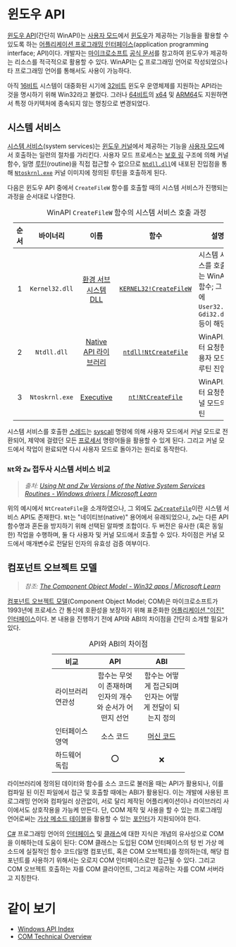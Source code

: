 # 윈도우 API
[윈도우 API](https://ko.wikipedia.org/wiki/윈도우_API)(간단히 WinAPI)는 [사용자 모드](Processor.md#보호-링)에서 [윈도우](Windows.md)가 제공하는 기능들을 활용할 수 있도록 하는 [어플리케이션 프로그래밍 인터페이스](https://ko.wikipedia.org/wiki/API)(application programming interface; API)이다. 개발자는 [마이크로소프트](https://www.microsoft.com/) [공식 문서](https://learn.microsoft.com/en-us/windows/win32/)를 참고하여 윈도우가 제공하는 리소스를 적극적으로 활용할 수 있다. WinAPI는 [C](C.md) 프로그래밍 언어로 작성되었으나 타 프로그래밍 언어를 통해서도 사용이 가능하다.

아직 [16비트](https://ko.wikipedia.org/wiki/16비트) 시스템이 대중화된 시기에 [32비트](https://ko.wikipedia.org/wiki/32비트) 윈도우 운영체제를 지원하는 API라는 것을 명시하기 위해 Win32라고 불렀다. 그러나 [64비트](https://ko.wikipedia.org/wiki/64비트)의 [x64](https://ko.wikipedia.org/wiki/X86-64) 및 [ARM64](https://ko.wikipedia.org/wiki/ARM_아키텍처)도 지원하면서 특정 아키텍처에 종속되지 않는 명칭으로 변경되었다.

## 시스템 서비스
[시스템 서비스](https://ko.wikipedia.org/wiki/시스템_호출)(system services)는 [윈도우 커널](Kernel.md#nt-커널)에서 제공하는 기능을 [사용자 모드](Processor.md#보호-링)에서 호출하는 일련의 절차를 가리킨다. 사용자 모드 프로세스는 [보호 링](Processor.md#보호-링) 구조에 의해 커널 함수, 일명 [루틴](https://ko.wikipedia.org/wiki/함수_(컴퓨터_과학))(routine)을 직접 접근할 수 없으므로 [`Ntdll.dll`](#ntdlldll)에 내포된 진입점을 통해 [`Ntoskrnl.exe`](Kernel.md#nt-커널) 커널 이미지에 정의된 루틴을 호출하게 된다.

다음은 윈도우 API 중에서 `CreateFileW` 함수를 호출할 때의 시스템 서비스가 진행되는 과정을 순서대로 나열한다.

<table style="width: 95%; margin: auto;">
<caption style="caption-side: top;">WinAPI <code>CreateFileW</code> 함수의 시스템 서비스 호출 과정</caption>
<colgroup><col style="width: 10%;"/><col style="width: 15%;"/><col style="width: 20%;"/><col style="width: 20%;"/><col style="width: 50%;"/></colgroup>
<thead><tr><th style="text-align: center;">순서</th><th style="text-align: center;">바이너리</th><th style="text-align: center;">이름</th><th style="text-align: center;">함수</th><th style="text-align: center;">설명</th></tr></thead>
<tbody>
<tr><td style="text-align: center;">1</td><td style="text-align: center;"><code>Kernel32.dll</code></td><td style="text-align: center;"><a href="Subsystem.md#환경-서브시스템">환경 서브시스템 DLL</a></td><td style="text-align: center;"><a href="https://learn.microsoft.com/en-us/windows/win32/api/fileapi/nf-fileapi-createfilew"><code>KERNEL32!CreateFileW</code></a></td><td>시스템 서비스를 호출하는 WinAPI 함수; 그 외에 <code>User32.dll</code>, <code>Gdi32.dll</code> 등이 해당</td></tr>
<tr><td style="text-align: center;">2</td><td style="text-align: center;"><code>Ntdll.dll</code></td><td style="text-align: center;"><a href="Windows.md#ntdlldll">Native API 라이브러리</a></td><td style="text-align: center;"><a href="https://learn.microsoft.com/en-us/windows/win32/api/winternl/nf-winternl-ntcreatefile"><code>ntdll!NtCreateFile</code></a></td><td>WinAPI로부터 요청한 사용자 모드의 루틴 진입점</td></tr>
<tr><td style="text-align: center;">3</td><td style="text-align: center;"><code>Ntoskrnl.exe</code></td><td style="text-align: center;"><a href="Kernel.md#nt-커널">Executive</a></td><td style="text-align: center;"><a href="https://learn.microsoft.com/en-us/windows-hardware/drivers/ddi/ntifs/nf-ntifs-ntcreatefile"><code>nt!NtCreateFile</code></a></td><td>WinAPI로부터 요청한 커널 모드의 루틴</td></tr></tbody>
</table>

시스템 서비스를 호출한 [스레드](Process.md#스레드)는 [syscall](https://ko.wikipedia.org/wiki/X86_호출_규약#syscall) 명령에 의해 사용자 모드에서 커널 모드로 전환되어, 제약에 걸렸던 모든 [프로세서](Processor.md) 명령어들을 활용할 수 있게 된다. 그리고 커널 모드에서 작업이 완료되면 다시 사용자 모드로 돌아가는 원리로 동작한다.

### `Nt`와 `Zw` 접두사 시스템 서비스 비교
> *출처: [Using Nt and Zw Versions of the Native System Services Routines - Windows drivers | Microsoft Learn](https://learn.microsoft.com/en-us/windows-hardware/drivers/kernel/using-nt-and-zw-versions-of-the-native-system-services-routines)*

위의 예시에서 `NtCreateFile`을 소개하였으나, 그 외에도 [`ZwCreateFile`](https://learn.microsoft.com/en-us/windows-hardware/drivers/ddi/ntifs/nf-ntifs-ntcreatefile)이란 시스템 서비스 API도 존재한다. `Nt`는 "네이티브(native)" 용어에서 유래되었으나, `Zw`는 다른 API 함수명과 혼돈을 방지하기 위해 선택된 알파벳 조합이다. 두 버전은 유사한 (혹은 동일한) 작업을 수행하며, 둘 다 사용자 및 커널 모드에서 호출할 수 있다. 차이점은 커널 모드에서 매개변수로 전달된 인자의 유효성 검증 여부이다.

## 컴포넌트 오브젝트 모델
> *참조: [The Component Object Model - Win32 apps &#124; Microsoft Learn](https://learn.microsoft.com/en-us/windows/win32/com/the-component-object-model)*

[컴포넌트 오브젝트 모델](https://ko.wikipedia.org/wiki/컴포넌트_오브젝트_모델)(Component Object Model; COM)은 마이크로소프트가 1993년에 프로세스 간 통신에 호환성을 보장하기 위해 표준화한 [어플리케이션 "이진" 인터페이스](https://ko.wikipedia.org/wiki/응용_프로그램_이진_인터페이스)이다. 본 내용을 진행하기 전에 API와 ABI의 차이점을 간단히 소개할 필요가 있다.

<table style="width: 60%; margin: auto;">
<caption style="caption-side: top;">API와 ABI의 차이점</caption>
<colgroup><col style="width: 30%;"/><col style="width: 35%;"/><col style="width: 35%;"/></colgroup>
<thead><tr><th style="text-align: center;">비교</th><th style="text-align: center;">API</th><th style="text-align: center;">ABI</th></tr></thead>
<tbody><tr><td>라이브러리 연관성</td><td style="text-align: center;">함수는 무엇이 존재하며 인자의 개수와 순서가 어떤지 선언</td><td style="text-align: center;">함수는 어떻게 접근되며 인자는 어떻게 전달이 되는지 정의</td></tr>
<tr><td>인터페이스 영역</td><td style="text-align: center;">소스 코드</td><td style="text-align: center;"><a href="https://ko.wikipedia.org/wiki/기계어">머신 코드</a></td></tr>
<tr><td>하드웨어 독립</td><td style="text-align: center;">⭕</td><td style="text-align: center;">❌</td></tr>
</tbody>
</table>

라이브러리에 정의된 데이터와 함수를 소스 코드로 불러올 때는 API가 활용되나, 이를 컴파일 된 이진 파일에서 접근 및 호출할 때에는 ABI가 활용된다. 이는 개발에 사용된 프로그래밍 언어와 컴파일러 상관없이, 서로 달리 제작된 어플리케이션이나 라이브러리 사이에서도 상호작용을 가능케 만든다. 단, COM 제작 및 사용을 할 수 있는 프로그래밍 언어로써는 [가상 메소드 테이블](https://ko.wikipedia.org/wiki/가상_메소드_테이블)을 활용할 수 있는 [포인터](C.md#포인터)가 지원되어야 한다.

[C#](Csharp.md) 프로그래밍 언어의 [인터페이스](Csharp.md#인터페이스) 및 [클래스](en.Csharp.md#클래스)에 대한 지식은 개념의 유사성으로 COM을 이해하는데 도움이 된다: COM 클래스는 도입된 COM 인터페이스의 텅 빈 가상 메소드에 실질적인 함수 코드(일명 컴포넌트, 혹은 COM 오브젝트)를 정의하는데, 해당 컴포넌트를 사용하기 위해서는 오로지 COM 인터페이스로만 접근될 수 있다. 그리고 COM 오브젝트 호출하는 자를 COM 클라이언트, 그리고 제공하는 자를 COM 서버라고 지칭한다.

# 같이 보기
* [Windows API Index](https://learn.microsoft.com/en-us/windows/win32/apiindex/api-index-portal)
* [COM Technical Overview](https://learn.microsoft.com/en-us/windows/win32/com/com-technical-overview)

